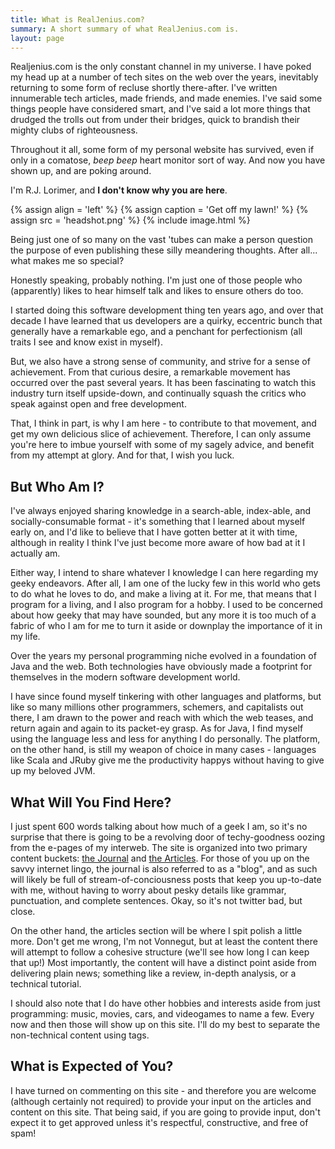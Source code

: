 ```yaml
---
title: What is RealJenius.com?
summary: A short summary of what RealJenius.com is.
layout: page
---
```


Realjenius.com is the only constant channel in my universe. I have poked my head up at a number of tech sites on the web over the years, inevitably returning to some form of recluse shortly there-after. I've written innumerable tech articles, made friends, and made enemies. I've said some things people have considered smart, and I've said a lot more things that drudged the trolls out from under their bridges, quick to brandish their mighty 
clubs of righteousness.

Throughout it all, some form of my personal website has survived, even if only in a comatose, *beep beep* heart monitor sort of way. And now you have shown up, and are poking around.

I'm R.J. Lorimer, and **I don't know why you are here**.

{% assign align = 'left' %}
{% assign caption = 'Get off my lawn!' %}
{% assign src = 'headshot.png' %}
{% include image.html %}

Being just one of so many on the vast 'tubes can make a person question the purpose of even publishing these silly meandering thoughts. After all... what makes me so special?

Honestly speaking, probably nothing. I'm just one of those people who (apparently) likes to hear himself talk and likes to ensure others do too.

I started doing this software development thing ten years ago, and over that decade I have learned that us developers are a quirky, eccentric bunch that generally have a remarkable ego, and a penchant for perfectionism (all traits I see and know exist in myself).

But, we also have a strong sense of community, and strive for a sense of achievement. From that curious desire, a remarkable movement has occurred over the past several years. It has been fascinating to watch this industry turn itself upside-down, and continually squash the critics who speak against open and free development.

That, I think in part, is why I am here - to contribute to that movement, and get my own delicious slice of achievement. Therefore, I can only assume you're here to imbue yourself with some of my sagely advice, and benefit from my attempt at glory. And for that, I wish you luck.

## But Who Am I?

I've always enjoyed sharing knowledge in a search-able, index-able, and socially-consumable format - it's something that I learned about myself early on, and I'd like to believe that I have gotten better at it with time, although in reality I think I've just become more aware of how bad at it I actually am.

Either way, I intend to share whatever I knowledge I can here regarding my geeky endeavors. After all, I am one of the lucky few in this world who gets to do what he loves to do, and make a living at it. For me, that means that I program for a living, and I also program for a hobby. I used to be concerned about how geeky that may have sounded, but any more it is too much of a fabric of who I am for me to turn it aside or downplay the importance of it in my life.

Over the years my personal programming niche evolved in a foundation of Java and the web. Both technologies have obviously made a footprint for themselves in the modern software development world.

I have since found myself tinkering with other languages and platforms, but like so many millions other programmers, schemers, and capitalists out there, I am drawn to the power and reach with which the web teases, and return again and again to its packet-ey grasp. As for Java, I find myself using the language less and less for anything I do personally. The platform, on the other hand, is still my weapon of choice in many cases - languages like Scala and JRuby give me the productivity happys without having to give up my beloved JVM.

## What Will You Find Here?

I just spent 600 words talking about how much of a geek I am, so it's no surprise that there is going to be a revolving door of techy-goodness oozing from the e-pages of my interweb. The site is organized into two primary content buckets: [the Journal](/category/journal) and [the Articles](/category/article). For those of you up on the savvy internet lingo, the journal is also referred to as a "blog", and as such will likely be full of stream-of-conciousness posts that keep you up-to-date with me, without having to worry about pesky details like grammar, punctuation, and complete sentences. Okay, so it's not twitter bad, but close.

On the other hand, the articles section will be where I spit polish a little more. Don't get me wrong, I'm not Vonnegut, but at least the content there will attempt to follow a cohesive structure (we'll see how long I can keep that up!) Most importantly, the content will have a distinct point aside from delivering plain news; something like a review, in-depth analysis, or a technical tutorial.

I should also note that I do have other hobbies and interests aside from just programming: music, movies, cars, and videogames to name a few. Every now and then those will show up on this site. I'll do my best to separate the non-technical content using tags.

## What is Expected of You?

I have turned on commenting on this site - and therefore you are welcome (although certainly not required) to provide your input on the articles and content on this site. That being said, if you are going to provide input, don't expect it to get approved unless it's respectful, constructive, and free of spam!